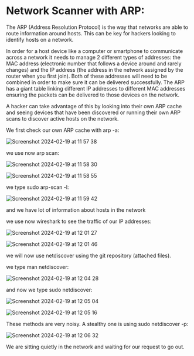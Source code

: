 # Network Scanner with ARP:

The ARP (Address Resolution Protocol) is the way that networks are able to route information around hosts. This can be key for hackers looking to identify hosts on a network.

 In order for a host device like a computer or smartphone to communicate across a network it needs to manage 2 different types of addresses: the MAC address (electronic number that follows a device around and rarely changes) and the IP address (the address in the network assigned by the router when you first join). Both of these addresses will need to be combined in order to make sure it can be delivered successfully. The ARP has a giant table linking different IP addresses to different MAC addresses ensuring the packets can be delivered to those devices on the network. 

A hacker can take advantage of this by looking into their own ARP cache and seeing devices that have been discovered or running their own ARP scans to discover active hosts on the network.

We first check our own ARP cache with arp -a:

![Screenshot 2024-02-19 at 11 57 38](https://github.com/redjules/Network-Scanner/assets/106017493/fe8901f9-7efa-4143-bc64-686a923f6764)

we use now arp scan:

![Screenshot 2024-02-19 at 11 58 30](https://github.com/redjules/Network-Scanner/assets/106017493/bb747abb-a830-4c50-bf5b-242e4067c71c)

![Screenshot 2024-02-19 at 11 58 55](https://github.com/redjules/Network-Scanner/assets/106017493/758ecd9e-b7a1-461e-b2c2-3f453c014a1b)

we type sudo arp-scan -l:

![Screenshot 2024-02-19 at 11 59 42](https://github.com/redjules/Network-Scanner/assets/106017493/da5d6cc1-4f6a-44fd-a1a1-ff32f5131bc8)

and we have lot of information about hosts in the network

we use now wireshark to see the traffic of our IP addresses:


![Screenshot 2024-02-19 at 12 01 27](https://github.com/redjules/Network-Scanner/assets/106017493/6247d966-3ffc-43a1-85e0-230c68e94670)

![Screenshot 2024-02-19 at 12 01 46](https://github.com/redjules/Network-Scanner/assets/106017493/8fcf1d8e-a99e-403f-9778-fba5c947c57c)


we will now use netdiscover using the git repository (attached files).

we type man netdiscover:

![Screenshot 2024-02-19 at 12 04 28](https://github.com/redjules/Network-Scanner/assets/106017493/0d922d17-7b68-43ea-983b-b9082ac33e96)

and now we type sudo netdiscover:

![Screenshot 2024-02-19 at 12 05 04](https://github.com/redjules/Network-Scanner/assets/106017493/5cec9f31-1c21-4355-8dc9-586f6b456a35)

![Screenshot 2024-02-19 at 12 05 16](https://github.com/redjules/Network-Scanner/assets/106017493/dbec6e57-63c6-416a-a2fd-7849bc0c5545)

These methods are very noisy. A stealthy one is using sudo netdiscover -p:

![Screenshot 2024-02-19 at 12 06 32](https://github.com/redjules/Network-Scanner/assets/106017493/c6d7cfd4-062c-4199-8cd6-d46a971f570b)


We are sitting quietly in the network and waiting for our request to go out.




